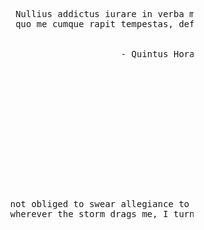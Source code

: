 <pre>










                          Nullius addictus iurare in verba magistri,
                          quo me cumque rapit tempestas, deferor hospes.


                                              - Quintus Horatius Flaccus














                         not obliged to swear allegiance to any master, 
                         wherever the storm drags me, I turn in as a guest.





























                                                                                                             .
</pre>